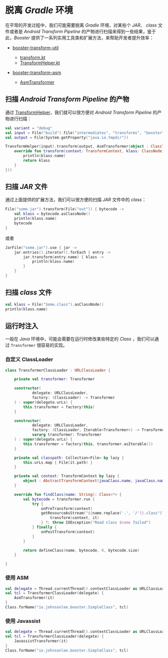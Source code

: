 # 脱离 *Gradle* 环境

在平常的开发过程中，我们可能需要脱离 *Gradle* 环境，对某些个 *JAR*、 *class* 文件或者是 *Android Transform Pipeline* 的产物进行扫描来得到一些结果，鉴于此，*Booster* 提供了一系列实用工具类和扩展方法，来帮助开发者提升效率：

- [booster-transform-util](https://github.com/didi/booster/tree/master/booster-transform-util)

    - [transform.kt](https://github.com/didi/booster/blob/master/booster-transform-util/src/main/kotlin/com/didiglobal/booster/transform/util/transform.kt)
    - [TransformHelper.kt](https://github.com/didi/booster/blob/master/booster-transform-util/src/main/kotlin/com/didiglobal/booster/transform/util/TransformHelper.kt)

- [booster-transform-asm](https://github.com/didi/booster/tree/master/booster-transform-asm)

    - [AsmTransformer](https://github.com/didi/booster/blob/master/booster-transform-asm/src/main/kotlin/com/didiglobal/booster/transform/asm/AsmTransformer.kt)


## 扫描 *Android Transform Pipeline* 的产物

通过 [TransformHelper](https://github.com/didi/booster/blob/master/booster-transform-util/src/main/kotlin/com/didiglobal/booster/transform/util/TransformHelper.kt)，我们就可以很方便对 *Android Transform Pipeline* 的产物进行扫描：

```kotlin
val variant = "debug"
val input = File("build").file("intermediates", "transforms", "booster", variant)
val output = File(System.getProperty("java.io.tmpdir"))

TransformHelper(input).transform(output, AsmTransformer(object : ClassTransformer {
    override fun transform(context: TransformContext, klass: ClassNode): ClassNode {
        println(klass.name)
        return klass
    }
}))
```

## 扫描 *JAR* 文件

通过上面提供的扩展方法，我们可以很方便的扫描 *JAR* 文件中的 *class*：

```kotlin
File("some.jar").transform(File("out")) { bytecode ->
    val klass = bytecode.asClassNode()
    println(klass.name)
    bytecode
}
```

或者

```kotlin
JarFile("some.jar").use { jar ->
    jar.entries().iterator().forEach { entry ->
        jar.transform(entry.name) { klass ->
            println(klass.name)
        }
    }
}
```

## 扫描 *class* 文件

```kotlin
val klass = File("Some.class").asClassNode()
println(klass.name)
```

## 运行时注入

一般在 *Java* 环境中，可能会需要在运行时修改某些特定的 *Class* ，我们可以通过 `Transformer` 很容易的实现。

### 自定义 ClassLoader

```kotlin
class TransformerClassLoader : URLClassLoader {

    private val transformer: Transformer

    constructor(
            delegate: URLClassLoader,
            factory: (ClassLoader) -> Transformer
    ) : super(delegate.urLs) {
        this.transformer = factory(this)
    }

    constructor(
            delegate: URLClassLoader,
            factory: (ClassLoader, Iterable<Transformer>) -> Transformer,
            vararg transformer: Transformer
    ) : super(delegate.urLs) {
        this.transformer = factory(this, transformer.asIterable())
    }

    private val classpath: Collection<File> by lazy {
        this.urLs.map { File(it.path) }
    }

    private val context: TransformContext by lazy {
        object : AbstractTransformContext(javaClass.name, javaClass.name, classpath, classpath) {}
    }

    override fun findClass(name: String): Class<*> {
        val bytecode = transformer.run {
            try {
                onPreTransform(context)
                getResourceAsStream("${name.replace('.', '/')}.class")?.use(InputStream::readBytes)?.let {
                    transform(context, it)
                } ?: throw IOException("Read class $name failed")
            } finally {
                onPostTransform(context)
            }
        }

        return defineClass(name, bytecode, 0, bytecode.size)
    }

}
```

### 使用 ASM

```kotlin
val delegate = Thread.currentThread().contextClassLoader as URLClassLoader
val tcl = TransformerClassLoader(delegate) {
    AsmTransformer(it)
}
Class.forName("io.johnsonlee.booster.SimpleClass", tcl)
```

### 使用 Javassist

```kotlin
val delegate = Thread.currentThread().contextClassLoader as URLClassLoader
val tcl = TransformerClassLoader(delegate) {
    JavassistTransformer(it)
}
Class.forName("io.johnsonlee.booster.SimpleClass", tcl)
```

